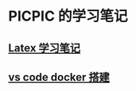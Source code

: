 # PICPIC 的学习笔记

## [Latex 学习笔记](./texlearning/index.md)

## [vs code docker 搭建](./codeserver/build-code-server.md)

